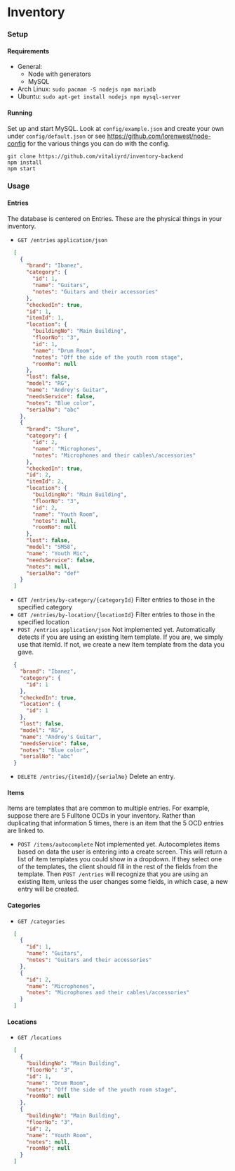 # Inventory

### Setup

#### Requirements
- General:
  - Node with generators
  - MySQL
- Arch Linux: `sudo pacman -S nodejs npm mariadb`
- Ubuntu: `sudo apt-get install nodejs npm mysql-server`

#### Running
Set up and start MySQL. Look at `config/example.json` and create your own under `config/default.json` or see https://github.com/lorenwest/node-config for the various things you can do with the config.
```
git clone https://github.com/vitaliyrd/inventory-backend
npm install
npm start
```

### Usage

#### Entries
The database is centered on Entries. These are the physical things in your inventory.
- `GET /entries` `application/json`
```json
  [
    {
      "brand": "Ibanez",
      "category": {
        "id": 1,
        "name": "Guitars",
        "notes": "Guitars and their accessories"
      },
      "checkedIn": true,
      "id": 1,
      "itemId": 1,
      "location": {
        "buildingNo": "Main Building",
        "floorNo": "3",
        "id": 1,
        "name": "Drum Room",
        "notes": "Off the side of the youth room stage",
        "roomNo": null
      },
      "lost": false,
      "model": "RG",
      "name": "Andrey's Guitar",
      "needsService": false,
      "notes": "Blue color",
      "serialNo": "abc"
    },
    {
      "brand": "Shure",
      "category": {
        "id": 2,
        "name": "Microphones",
        "notes": "Microphones and their cables\/accessories"
      },
      "checkedIn": true,
      "id": 2,
      "itemId": 2,
      "location": {
        "buildingNo": "Main Building",
        "floorNo": "3",
        "id": 2,
        "name": "Youth Room",
        "notes": null,
        "roomNo": null
      },
      "lost": false,
      "model": "SM58",
      "name": "Youth Mic",
      "needsService": false,
      "notes": null,
      "serialNo": "def"
    }
  ]
```
- `GET /entries/by-category/{categoryId}` Filter entries to those in the specified category
- `GET /entries/by-location/{locationId}` Filter entries to those in the specified location
- `POST /entries` `application/json` Not implemented yet.
  Automatically detects if you are using an existing Item template. If you are, we simply use that itemId. If not, we create a new Item template from the data you gave.
```json
  {
    "brand": "Ibanez",
    "category": {
      "id": 1
    },
    "checkedIn": true,
    "location": {
      "id": 1
    },
    "lost": false,
    "model": "RG",
    "name": "Andrey's Guitar",
    "needsService": false,
    "notes": "Blue color",
    "serialNo": "abc"
  }
```
- `DELETE /entries/{itemId}/{serialNo}` Delete an entry.

#### Items
Items are templates that are common to multiple entries. For example, suppose there are 5 Fulltone OCDs in your inventory. Rather than duplicating that information 5 times, there is an item that the 5 OCD entries are linked to.
  - `POST /items/autocomplete` Not implemented yet.
  Autocompletes items based on data the user is entering into a create screen. This will return a list of item templates you could show in a dropdown. If they select one of the templates, the client should fill in the rest of the fields from the template. Then `POST /entries` will recognize that you are using an existing Item, unless the user changes some fields, in which case, a new entry will be created.

#### Categories
- `GET /categories`
```json
  [
    {
      "id": 1,
      "name": "Guitars",
      "notes": "Guitars and their accessories"
    },
    {
      "id": 2,
      "name": "Microphones",
      "notes": "Microphones and their cables\/accessories"
    }
  ]
```

#### Locations
- `GET /locations`
```json
  [
    {
      "buildingNo": "Main Building",
      "floorNo": "3",
      "id": 1,
      "name": "Drum Room",
      "notes": "Off the side of the youth room stage",
      "roomNo": null
    },
    {
      "buildingNo": "Main Building",
      "floorNo": "3",
      "id": 2,
      "name": "Youth Room",
      "notes": null,
      "roomNo": null
    }
  ]
```
